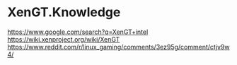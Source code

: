 # XenGT.Knowledge
https://www.google.com/search?q=XenGT+intel https://wiki.xenproject.org/wiki/XenGT https://www.reddit.com/r/linux_gaming/comments/3ez95g/comment/ctjv9w4/
